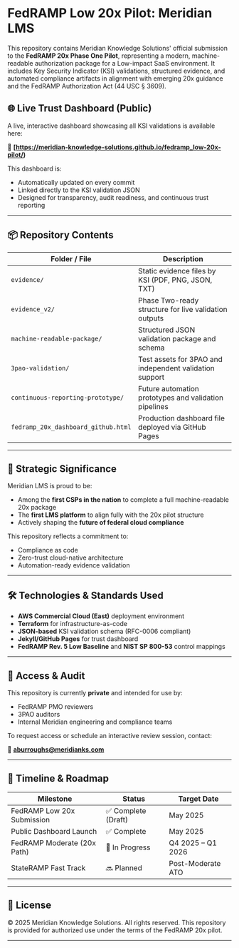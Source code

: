 # FedRAMP Low 20x Pilot: Meridian LMS

This repository contains Meridian Knowledge Solutions' official submission to the **FedRAMP 20x Phase One Pilot**, representing a modern, machine-readable authorization package for a Low-impact SaaS environment. It includes Key Security Indicator (KSI) validations, structured evidence, and automated compliance artifacts in alignment with emerging 20x guidance and the FedRAMP Authorization Act (44 USC § 3609).

## 🌐 Live Trust Dashboard (Public)
A live, interactive dashboard showcasing all KSI validations is available here:

🔗 **[https://meridian-knowledge-solutions.github.io/fedramp_low-20x-pilot/)**

This dashboard is:
- Automatically updated on every commit
- Linked directly to the KSI validation JSON
- Designed for transparency, audit readiness, and continuous trust reporting

---

## 📦 Repository Contents

| Folder / File                       | Description |
|-------------------------------------|-------------|
| `evidence/`                         | Static evidence files by KSI (PDF, PNG, JSON, TXT) |
| `evidence_v2/`                      | Phase Two-ready structure for live validation outputs |
| `machine-readable-package/`        | Structured JSON validation package and schema |
| `3pao-validation/`                 | Test assets for 3PAO and independent validation support |
| `continuous-reporting-prototype/`  | Future automation prototypes and validation pipelines |
| `fedramp_20x_dashboard_github.html`| Production dashboard file deployed via GitHub Pages |

---

## 🎯 Strategic Significance

Meridian LMS is proud to be:
- Among the **first CSPs in the nation** to complete a full machine-readable 20x package
- The **first LMS platform** to align fully with the 20x pilot structure
- Actively shaping the **future of federal cloud compliance**

This repository reflects a commitment to:
- Compliance as code
- Zero-trust cloud-native architecture
- Automation-ready evidence validation

---

## 🛠️ Technologies & Standards Used
- **AWS Commercial Cloud (East)** deployment environment
- **Terraform** for infrastructure-as-code
- **JSON-based** KSI validation schema (RFC-0006 compliant)
- **Jekyll/GitHub Pages** for trust dashboard
- **FedRAMP Rev. 5 Low Baseline** and **NIST SP 800-53** control mappings

---

## 🔐 Access & Audit

This repository is currently **private** and intended for use by:
- FedRAMP PMO reviewers
- 3PAO auditors
- Internal Meridian engineering and compliance teams

To request access or schedule an interactive review session, contact:

📧 **aburroughs@meridianks.com**

---

## 📅 Timeline & Roadmap

| Milestone                      | Status             | Target Date     |
|-------------------------------|--------------------|-----------------|
| FedRAMP Low 20x Submission    | ✅ Complete (Draft) | May 2025        |
| Public Dashboard Launch       | ✅ Complete         | May 2025        |
| FedRAMP Moderate (20x Path)   | 🚧 In Progress      | Q4 2025 – Q1 2026 |
| StateRAMP Fast Track          | 🔜 Planned          | Post-Moderate ATO |

---

## 📄 License

© 2025 Meridian Knowledge Solutions. All rights reserved. This repository is provided for authorized use under the terms of the FedRAMP 20x pilot.

---

